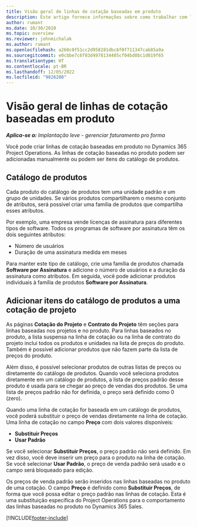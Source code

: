 ```yaml
---
title: Visão geral de linhas de cotação baseadas em produto
description: Este artigo fornece informações sobre como trabalhar com linhas de cotações baseadas no produto.
author: rumant
ms.date: 10/30/2020
ms.topic: overview
ms.reviewer: johnmichalak
ms.author: rumant
ms.openlocfilehash: a260c0f51cc2d958281dbc6f0f711347cab85a9a
ms.sourcegitcommit: e0cbbe7c6f03d4978134405cf04bd8bc1d019f65
ms.translationtype: HT
ms.contentlocale: pt-BR
ms.lasthandoff: 12/05/2022
ms.locfileid: "9826208"
---
```

# <a name="product-based-quote-lines-overview"></a>Visão geral de linhas de cotação baseadas em produto

_**Aplica-se a:** Implantação leve - gerenciar faturamento pro forma_

Você pode criar linhas de cotação baseadas em produto no Dynamics 365 Project Operations. As linhas de cotação baseadas no produto podem ser adicionadas manualmente ou podem ser itens do catálogo de produtos.

## <a name="product-catalog"></a>Catálogo de produtos

Cada produto do catálogo de produtos tem uma unidade padrão e um grupo de unidades. Se vários produtos compartilharem o mesmo conjunto de atributos, será possível criar uma família de produtos que compartilha esses atributos. 

Por exemplo, uma empresa vende licenças de assinatura para diferentes tipos de software. Todos os programas de software por assinatura têm os dois seguintes atributos:

- Número de usuários
- Duração de uma assinatura medida em meses

Para manter este tipo de catálogo, crie uma família de produtos chamada **Software por Assinatura** e adicione o número de usuários e a duração da assinatura como atributos. Em seguida, você pode adicionar produtos individuais à família de produtos **Software por Assinatura**.

## <a name="add-product-catalog-items-to-a-project-quote"></a>Adicionar itens do catálogo de produtos a uma cotação de projeto

As páginas **Cotação do Projeto** e **Contrato do Projeto** têm seções para linhas baseadas nos projetos e no produto. Para linhas baseados no produto, a lista suspensa na linha de cotação ou na linha de contrato do projeto inclui todos os produtos e unidades na lista de preços do produto. Também é possível adicionar produtos que não fazem parte da lista de preços do produto.

Além disso, é possível selecionar produtos de outras listas de preços ou diretamente do catálogo de produtos. Quando você seleciona produtos diretamente em um catálogo de produtos, a lista de preços padrão desse produto é usada para se chegar ao preço de vendas dos produtos. Se uma lista de preços padrão não for definida, o preço será definido como 0 (zero).

Quando uma linha de cotação for baseada em um catálogo de produtos, você poderá substituir o preço de vendas diretamente na linha de cotação. Uma linha de cotação no campo **Preço** com dois valores disponíveis:

- **Substituir Preços**
- **Usar Padrão**

Se você selecionar **Substituir Preços**, o preço padrão não será definido. Em vez disso, você deve inserir um preço para o produto na linha de cotação. Se você selecionar **Usar Padrão**, o preço de venda padrão será usado e o campo será bloqueado para edição.

Os preços de venda padrão serão inseridos nas linhas baseadas no produto de uma cotação. O campo **Preço** é definido como **Substituir Preços**, de forma que você possa editar o preço padrão nas linhas de cotação. Esta é uma substituição específica do Project Operations para o comportamento das linhas baseadas no produto no Dynamics 365 Sales.


[!INCLUDE[footer-include](../../includes/footer-banner.md)]
